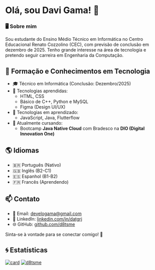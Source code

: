 # Olá, sou Davi Gama! 👋

### 🖥️ Sobre mim
Sou estudante do Ensino Médio Técnico em Informática no Centro Educacional Renato Cozzolino (CEC), com previsão de conclusão em dezembro de 2025. Tenho grande interesse na área de tecnologia e pretendo seguir carreira em Engenharia da Computação.

## 🚀 Formação e Conhecimentos em Tecnologia
- 🎓 Técnico em Informática (Conclusão: Dezembro/2025)
- 📌 Tecnologias aprendidas:
  - HTML, CSS
  - Básico de C++, Python e MySQL
  - Figma (Design UI/UX)
- 📌 Tecnologias em aprendizado:
  - JavaScript, Java, Flutterflow
- 🚀 Atualmente cursando:
  - Bootcamp **Java Native Cloud** com Bradesco na **DIO (Digital Innovation One)**

## 🌎 Idiomas
- 🇧🇷 Português (Nativo)
- 🇬🇧 Inglês (B2-C1)
- 🇪🇸 Espanhol (B1-B2)
- 🇫🇷 Francês (Aprendendo)

## 📫 Contato
- 📧 Email: [develogama@gmail.com](mailto:develogama@gmail.com)
- 💼 LinkedIn: [linkedin.com/in/datgrj](https://www.linkedin.com/in/datgrj/)
- 🌐 GitHub: [github.com/d8tsme](https://github.com/d8tsme)

Sinta-se à vontade para se conectar comigo! 🚀

## 🌀 Estatísticas
[![card](https://github-readme-stats.vercel.app/api?username=d8tsme&theme=default&show_icons=true)](https://github.com/anuraghazra/github-readme-stats)
[![d8tsme](https://github-readme-stats.vercel.app/api/top-langs/?username=d8tsme&hide=html&layout=compact&theme=default)](https://github.com/anuraghazra/github-readme-stats)

